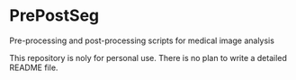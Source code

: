 # PrePostSeg
Pre-processing and post-processing scripts for medical image analysis

This repository is noly for personal use. There is no plan to write a detailed README file. 
